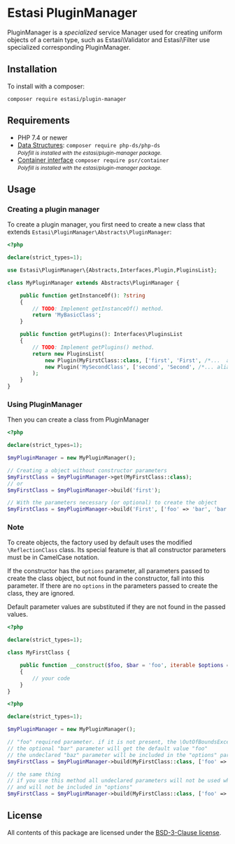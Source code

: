# Estasi PluginManager

PluginManager is a _specialized_ service Manager used for creating uniform objects 
of a certain type, such as Estasi\Validator and Estasi\Filter use specialized corresponding 
PluginManager.

## Installation
To install with a composer:
```
composer require estasi/plugin-manager
```

## Requirements
- PHP 7.4 or newer
- [Data Structures](https://github.com/php-ds/polyfill): 
    `composer require php-ds/php-ds`
    <br><small><i>Polyfill is installed with the estasi/plugin-manager package.</i></small>
- [Container interface](https://github.com/php-fig/container)
    `composer require psr/container`
    <br><small><i>Polyfill is installed with the estasi/plugin-manager package.</i></small>
    
## Usage
### Creating a plugin manager
To create a plugin manager, you first need to create a new class that extends 
`Estasi\PluginManager\Abstracts\PluginManager`:
```php
<?php

declare(strict_types=1);

use Estasi\PluginManager\{Abstracts,Interfaces,Plugin,PluginsList};

class MyPluginManager extends Abstracts\PluginManager {

    public function getInstanceOf(): ?string
    {
        // TODO: Implement getInstanceOf() method.
        return 'MyBasicClass';
    }

    public function getPlugins(): Interfaces\PluginsList
    {
        // TODO: Implement getPlugins() method.
        return new PluginsList(
            new Plugin(MyFirstClass::class, ['first', 'First', /*...  aliases of class*/]),
            new Plugin('MySecondClass', ['second', 'Second', /*... aliases of class */], new MyFactoryForSecondClass()),
        );
    }
}
```
### Using PluginManager
Then you can create a class from PluginManager
```php
<?php

declare(strict_types=1);

$myPluginManager = new MyPluginManager();

// Creating a object without constructor parameters
$myFirstClass = $myPluginManager->get(MyFirstClass::class);
// or
$myFirstClass = $myPluginManager->build('first');

// With the parameters necessary (or optional) to create the object
$myFirstClass = $myPluginManager->build('First', ['foo' => 'bar', 'bar' => 'foo']);
```

### Note

To create objects, the factory used by default uses the modified `\ReflectionClass` class.
Its special feature is that all constructor parameters must be in CamelCase notation.

If the constructor has the `options` parameter, all parameters passed to create the class object, 
but not found in the constructor, fall into this parameter. If there are no `options` in the parameters 
passed to create the class, they are ignored.

Default parameter values are substituted if they are not found in the passed values.

```php
<?php

declare(strict_types=1);

class MyFirstClass {

    public function __construct($foo, $bar = 'foo', iterable $options = null)
    {
        // your code
    }
}
```
```php
<?php

declare(strict_types=1);

$myPluginManager = new MyPluginManager();

// "foo" required parameter. if it is not present, the \OutOfBoundsException exception will be created
// the optional "bar" parameter will get the default value "foo"
// the undeclared "baz" parameter will be included in the "options" parameter: ["baz" = "baz"]
$myFirstClass = $myPluginManager->build(MyFirstClass::class, ['foo' => 'bar', 'baz' => 'baz']);

// the same thing
// if you use this method all undeclared parameters will not be used when creating the object 
// and will not be included in "options"
$myFirstClass = $myPluginManager->build(MyFirstClass::class, ['foo' => 'bar', 'options' => ['baz' => 'baz'], 'param' => 'value']);
```

## License
All contents of this package are licensed under the [BSD-3-Clause license]().